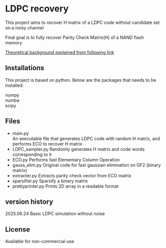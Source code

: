 # LDPC recovery
This project aims to recover H matrix of a LDPC code without candidate set on a noisy channel

Final goal is to fully recover Parity Check Matrix(H) of a NAND flash memory

[Theoretical background explained from following link][link]

[link]:https://bluesparrow2000.github.io/paperreview/LDPC/


## Installations
This project is based on python. Below are the packages that needs to be installed:

numpy      
numba      
scipy        

## Files
- main.py      
An executable file that generates LDPC code with random H matrix, and performs ECO to recover H matrix 
- LDPC_sampler.py
Randomly generates H matrix and code words corresponding to it 
- ECO.py
Performs fast Elementary Column Operation
- gauss_elim.py
Original code for fast gaussian elimination on GF2 (binary matrix)
- extracter.py
Extracts parity check vector from ECO matrix
- sparsifier.py
Sparsify a binary matrix
- prettyprinter.py
Prints 2D array in a readable format


## version history
2025.06.24 Basic LDPC simulation without noise

## License
Available for non-commercial use